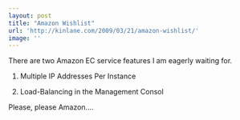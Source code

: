 ```yaml
---
layout: post
title: "Amazon Wishlist"
url: 'http://kinlane.com/2009/03/21/amazon-wishlist/'
image: ''
---
```


There are two Amazon EC service features I am eagerly waiting for.

1) Multiple IP Addresses Per Instance

2) Load-Balancing in the Management Consol

Please, please Amazon....